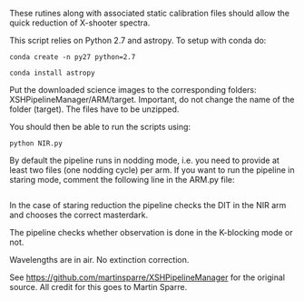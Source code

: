 These rutines along with associated static calibration files should allow the quick reduction of X-shooter spectra.

This script relies on Python 2.7 and astropy. To setup with conda do:

```
conda create -n py27 python=2.7
```

```
conda install astropy
```

Put the downloaded science images to the corresponding folders: XSHPipelineManager/ARM/target. Important, do not change the name of the folder (target). The files have to be unzipped.

You should then be able to run the scripts using:

```
python NIR.py
```

By default the pipeline runs in nodding mode, i.e. you need to provide at least two files (one nodding cycle) per arm. If you want to 
run the pipeline in staring mode, comment the following line in the ARM.py file:

```

```

In the case of staring reduction the pipeline checks the DIT in the NIR arm and chooses the correct masterdark.

The pipeline checks whether observation is done in the K-blocking mode or not. 

Wavelengths are in air. No extinction correction.

See https://github.com/martinsparre/XSHPipelineManager for the original source. All credit for this goes to Martin Sparre. 
